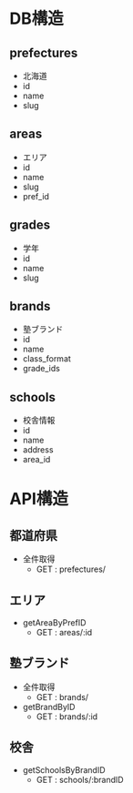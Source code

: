 # DB構造
## prefectures
- 北海道
- id
- name
- slug

## areas
- エリア
- id
- name
- slug
- pref_id

## grades
- 学年
- id
- name
- slug

## brands
- 塾ブランド
- id
- name
- class_format
- grade_ids

## schools
- 校舎情報
- id
- name
- address
- area_id

# API構造
## 都道府県
- 全件取得
  - GET : prefectures/

## エリア
- getAreaByPrefID
  - GET : areas/:id

## 塾ブランド
- 全件取得
  - GET : brands/
- getBrandByID
  - GET : brands/:id

## 校舎
- getSchoolsByBrandID
  - GET : schools/:brandID